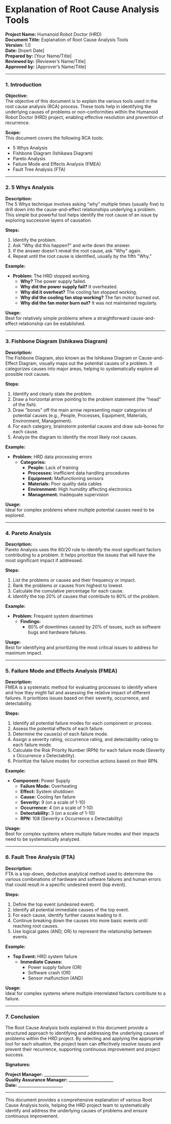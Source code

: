 # Explanation of Root Cause Analysis Tools

**Project Name:** Humanoid Robot Doctor (HRD)  
**Document Title:** Explanation of Root Cause Analysis Tools  
**Version:** 1.0  
**Date:** [Insert Date]  
**Prepared by:** [Your Name/Title]  
**Reviewed by:** [Reviewer’s Name/Title]  
**Approved by:** [Approver’s Name/Title]

---

### 1. Introduction

**Objective:**  
The objective of this document is to explain the various tools used in the root cause analysis (RCA) process. These tools help in identifying the underlying causes of problems or non-conformities within the Humanoid Robot Doctor (HRD) project, enabling effective resolution and prevention of recurrence.

**Scope:**  
This document covers the following RCA tools:
- 5 Whys Analysis
- Fishbone Diagram (Ishikawa Diagram)
- Pareto Analysis
- Failure Mode and Effects Analysis (FMEA)
- Fault Tree Analysis (FTA)

---

### 2. 5 Whys Analysis

**Description:**  
The 5 Whys technique involves asking "why" multiple times (usually five) to drill down into the cause-and-effect relationships underlying a problem. This simple but powerful tool helps identify the root cause of an issue by exploring successive layers of causation.

**Steps:**
1. Identify the problem.
2. Ask "Why did this happen?" and write down the answer.
3. If the answer doesn't reveal the root cause, ask "Why" again.
4. Repeat until the root cause is identified, usually by the fifth "Why."

**Example:**
- **Problem:** The HRD stopped working.
  - **Why?** The power supply failed.
  - **Why did the power supply fail?** It overheated.
  - **Why did it overheat?** The cooling fan stopped working.
  - **Why did the cooling fan stop working?** The fan motor burned out.
  - **Why did the fan motor burn out?** It was not maintained regularly.

**Usage:**  
Best for relatively simple problems where a straightforward cause-and-effect relationship can be established.

---

### 3. Fishbone Diagram (Ishikawa Diagram)

**Description:**  
The Fishbone Diagram, also known as the Ishikawa Diagram or Cause-and-Effect Diagram, visually maps out the potential causes of a problem. It categorizes causes into major areas, helping to systematically explore all possible root causes.

**Steps:**
1. Identify and clearly state the problem.
2. Draw a horizontal arrow pointing to the problem statement (the "head" of the fish).
3. Draw "bones" off the main arrow representing major categories of potential causes (e.g., People, Processes, Equipment, Materials, Environment, Management).
4. For each category, brainstorm potential causes and draw sub-bones for each cause.
5. Analyze the diagram to identify the most likely root causes.

**Example:**
- **Problem:** HRD data processing errors
  - **Categories:**
    - **People:** Lack of training
    - **Processes:** Inefficient data handling procedures
    - **Equipment:** Malfunctioning sensors
    - **Materials:** Poor quality data cables
    - **Environment:** High humidity affecting electronics
    - **Management:** Inadequate supervision

**Usage:**  
Ideal for complex problems where multiple potential causes need to be explored.

---

### 4. Pareto Analysis

**Description:**  
Pareto Analysis uses the 80/20 rule to identify the most significant factors contributing to a problem. It helps prioritize the issues that will have the most significant impact if addressed.

**Steps:**
1. List the problems or causes and their frequency or impact.
2. Rank the problems or causes from highest to lowest.
3. Calculate the cumulative percentage for each cause.
4. Identify the top 20% of causes that contribute to 80% of the problem.

**Example:**
- **Problem:** Frequent system downtimes
  - **Findings:**
    - 80% of downtimes caused by 20% of issues, such as software bugs and hardware failures.

**Usage:**  
Best for identifying and prioritizing the most critical issues to address for maximum impact.

---

### 5. Failure Mode and Effects Analysis (FMEA)

**Description:**  
FMEA is a systematic method for evaluating processes to identify where and how they might fail and assessing the relative impact of different failures. It prioritizes issues based on their severity, occurrence, and detectability.

**Steps:**
1. Identify all potential failure modes for each component or process.
2. Assess the potential effects of each failure.
3. Determine the cause(s) of each failure mode.
4. Assign a severity rating, occurrence rating, and detectability rating to each failure mode.
5. Calculate the Risk Priority Number (RPN) for each failure mode (Severity x Occurrence x Detectability).
6. Prioritize the failure modes for corrective actions based on their RPN.

**Example:**
- **Component:** Power Supply
  - **Failure Mode:** Overheating
  - **Effect:** System shutdown
  - **Cause:** Cooling fan failure
  - **Severity:** 9 (on a scale of 1-10)
  - **Occurrence:** 4 (on a scale of 1-10)
  - **Detectability:** 3 (on a scale of 1-10)
  - **RPN:** 108 (Severity x Occurrence x Detectability)

**Usage:**  
Best for complex systems where multiple failure modes and their impacts need to be systematically analyzed.

---

### 6. Fault Tree Analysis (FTA)

**Description:**  
FTA is a top-down, deductive analytical method used to determine the various combinations of hardware and software failures and human errors that could result in a specific undesired event (top event).

**Steps:**
1. Define the top event (undesired event).
2. Identify all potential immediate causes of the top event.
3. For each cause, identify further causes leading to it.
4. Continue breaking down the causes into more basic events until reaching root causes.
5. Use logical gates (AND, OR) to represent the relationship between events.

**Example:**
- **Top Event:** HRD system failure
  - **Immediate Causes:**
    - Power supply failure (OR)
    - Software crash (OR)
    - Sensor malfunction (AND)

**Usage:**  
Ideal for complex systems where multiple interrelated factors contribute to a failure.

---

### 7. Conclusion

The Root Cause Analysis tools explained in this document provide a structured approach to identifying and addressing the underlying causes of problems within the HRD project. By selecting and applying the appropriate tool for each situation, the project team can effectively resolve issues and prevent their recurrence, supporting continuous improvement and project success.

**Signatures:**

**Project Manager:** ______________________  
**Quality Assurance Manager:** ______________________  
**Date:** ______________________  

---

This document provides a comprehensive explanation of various Root Cause Analysis tools, helping the HRD project team to systematically identify and address the underlying causes of problems and ensure continuous improvement.
